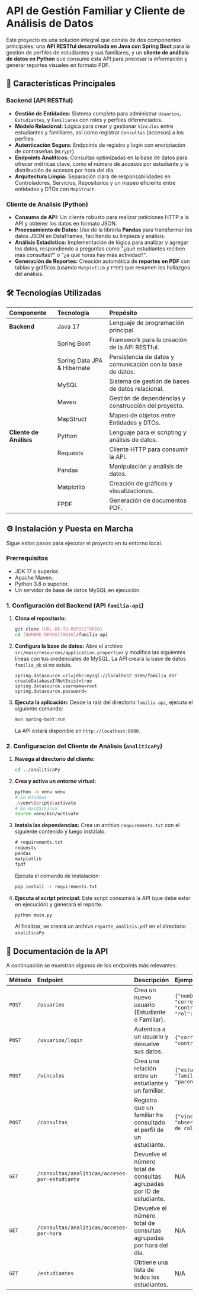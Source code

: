 # API de Gestión Familiar y Cliente de Análisis de Datos

Este proyecto es una solución integral que consta de dos componentes principales: una **API RESTful desarrollada en Java con Spring Boot** para la gestión de perfiles de estudiantes y sus familiares, y un **cliente de análisis de datos en Python** que consume esta API para procesar la información y generar reportes visuales en formato PDF.

## 🚀 Características Principales

### Backend (API RESTful)
- **Gestión de Entidades:** Sistema completo para administrar `Usuarios`, `Estudiantes`, y `Familiares` con roles y perfiles diferenciados.
- **Modelo Relacional:** Lógica para crear y gestionar `Vínculos` entre estudiantes y familiares, así como registrar `Consultas` (accesos) a los perfiles.
- **Autenticación Segura:** Endpoints de registro y login con encriptación de contraseñas (`BCrypt`).
- **Endpoints Analíticos:** Consultas optimizadas en la base de datos para ofrecer métricas clave, como el número de accesos por estudiante y la distribución de accesos por hora del día.
- **Arquitectura Limpia:** Separación clara de responsabilidades en Controladores, Servicios, Repositorios y un mapeo eficiente entre entidades y DTOs con `MapStruct`.

### Cliente de Análisis (Python)
- **Consumo de API:** Un cliente robusto para realizar peticiones HTTP a la API y obtener los datos en formato JSON.
- **Procesamiento de Datos:** Uso de la librería **Pandas** para transformar los datos JSON en DataFrames, facilitando su limpieza y análisis.
- **Análisis Estadístico:** Implementación de lógica para analizar y agregar los datos, respondiendo a preguntas como "¿qué estudiantes reciben más consultas?" o "¿a qué horas hay más actividad?".
- **Generación de Reportes:** Creación automática de **reportes en PDF** con tablas y gráficos (usando `Matplotlib` y `FPDF`) que resumen los hallazgos del análisis.

## 🛠️ Tecnologías Utilizadas

| Componente          | Tecnología              | Propósito                                                |
| :------------------ | :---------------------- | :------------------------------------------------------- |
| **Backend** | Java 17                 | Lenguaje de programación principal.                      |
|                     | Spring Boot             | Framework para la creación de la API RESTful.            |
|                     | Spring Data JPA & Hibernate | Persistencia de datos y comunicación con la base de datos. |
|                     | MySQL                   | Sistema de gestión de bases de datos relacional.         |
|                     | Maven                   | Gestión de dependencias y construcción del proyecto.     |
|                     | MapStruct               | Mapeo de objetos entre Entidades y DTOs.                 |
| **Cliente de Análisis** | Python                  | Lenguaje para el scripting y análisis de datos.          |
|                     | Requests                | Cliente HTTP para consumir la API.                       |
|                     | Pandas                  | Manipulación y análisis de datos.                        |
|                     | Matplotlib              | Creación de gráficos y visualizaciones.                  |
|                     | FPDF                    | Generación de documentos PDF.                            |

## ⚙️ Instalación y Puesta en Marcha

Sigue estos pasos para ejecutar el proyecto en tu entorno local.

### Prerrequisitos
- JDK 17 o superior.
- Apache Maven.
- Python 3.8 o superior.
- Un servidor de base de datos MySQL en ejecución.

### 1. Configuración del Backend (API `familia-api`)

1.  **Clona el repositorio:**
    ```sh
    git clone [URL-DE-TU-REPOSITORIO]
    cd [NOMBRE-REPOSITORIO]/familia-api
    ```
2.  **Configura la base de datos:**
    Abre el archivo `src/main/resources/application.properties` y modifica las siguientes líneas con tus credenciales de MySQL. La API creará la base de datos `familia_db` si no existe.
    ```properties
    spring.datasource.url=jdbc:mysql://localhost:3306/familia_db?createDatabaseIfNotExist=true
    spring.datasource.username=root
    spring.datasource.password=
    ```
3.  **Ejecuta la aplicación:**
    Desde la raíz del directorio `familia-api`, ejecuta el siguiente comando:
    ```sh
    mvn spring-boot:run
    ```
    La API estará disponible en `http://localhost:8080`.

### 2. Configuración del Cliente de Análisis (`analiticaPy`)

1.  **Navega al directorio del cliente:**
    ```sh
    cd ../analiticaPy
    ```
2.  **Crea y activa un entorno virtual:**
    ```sh
    python -m venv venv
    # En Windows
    .\venv\Scripts\activate
    # En macOS/Linux
    source venv/bin/activate
    ```
3.  **Instala las dependencias:**
    Crea un archivo `requirements.txt` con el siguiente contenido y luego instálalo.
    ```txt
    # requirements.txt
    requests
    pandas
    matplotlib
    fpdf
    ```
    Ejecuta el comando de instalación:
    ```sh
    pip install -r requirements.txt
    ```
4.  **Ejecuta el script principal:**
    Este script consumirá la API (que debe estar en ejecución) y generará el reporte.
    ```sh
    python main.py
    ```
    Al finalizar, se creará un archivo `reporte_analisis.pdf` en el directorio `analiticaPy`.

## 📖 Documentación de la API

A continuación se muestran algunos de los endpoints más relevantes.

| Método | Endpoint                                             | Descripción                                                              | Ejemplo de Body (Payload)                                                  |
| :----- | :--------------------------------------------------- | :----------------------------------------------------------------------- | :------------------------------------------------------------------------- |
| `POST` | `/usuarios`                                          | Crea un nuevo usuario (Estudiante o Familiar).                           | `{"nombre":"Test User", "correo":"test@mail.com", "contra":"123456", "rol":"ESTUDIANTE"}` |
| `POST` | `/usuarios/login`                                    | Autentica a un usuario y devuelve sus datos.                             | `{"correo":"test@mail.com", "contra":"123456"}`                             |
| `POST` | `/vinculos`                                          | Crea una relación entre un estudiante y un familiar.                     | `{"estudiante":{"id":1}, "familiar":{"id":2}, "parentesco":"Padre"}`         |
| `POST` | `/consultas`                                         | Registra que un familiar ha consultado el perfil de un estudiante.       | `{"vinculoId": 1, "observaciones": "Revisión de calificaciones."}`          |
| `GET`  | `/consultas/analiticas/accesos-por-estudiante` | Devuelve el número total de consultas agrupadas por ID de estudiante.    | N/A                                                                        |
| `GET`  | `/consultas/analiticas/accesos-por-hora`       | Devuelve el número total de consultas agrupadas por hora del día.        | N/A                                                                        |
| `GET`  | `/estudiantes`                                       | Obtiene una lista de todos los estudiantes.                              | N/A                                                                        |
